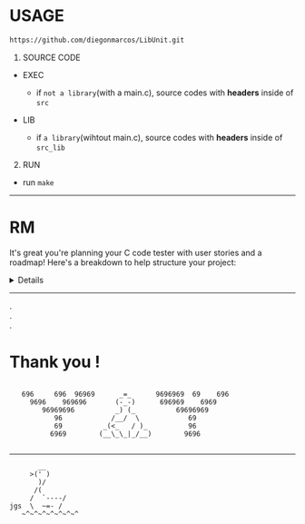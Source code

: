 # USAGE
``` bash
https://github.com/diegonmarcos/LibUnit.git
```
1. SOURCE CODE
- EXEC
	- if `not a library`(with a main.c), source codes with **headers** inside of `src`  

- LIB
	- if `a library`(wihtout main.c), source codes with **headers** inside of `src_lib`  

2. RUN
- run `make`  


---
# RM
It's great you're planning your C code tester with user stories and a roadmap! Here's a breakdown to help structure your project:
<details>
**I. User Stories**

* **US 1:** As a developer, I want the tester to identify all input strings, pointers, and lists so that I can track their initial values.
    * **Acceptance Criteria:** 
        *  The tester correctly identifies and stores all strings, pointers, and lists passed as arguments to the function/program being tested.
        *  The tester handles different data types (char*, int*, struct*, etc.) within pointers and lists.
* **US 2:** As a developer, I want the tester to identify all declared strings, pointers, and lists within the code so that I can monitor their modifications.
    * **Acceptance Criteria:**
        * The tester correctly identifies and stores all strings, pointers, and lists declared within the function/program being tested.
        * The tester handles nested scopes and different variable lifetimes.
* **US 3:** As a developer, I want the tester to print the values of these variables after each line of code execution so that I can see how they change over time.
    * **Acceptance Criteria:**
        * The tester inserts print statements after each line of the target code.
        * The tester efficiently prints the values of identified variables (strings, pointers, lists) in a readable format.
* **US 4:** As a developer, I want the tester to only print values when they change to avoid redundant output.
    * **Acceptance Criteria:**
        * The tester compares current values with previous values before printing.
        * The tester uses efficient comparison methods (e.g., `strncmp` for strings, memory comparison for pointers and lists).

**II. Function Hierarchy**

1. **`main()`:**
   *  Handles command-line arguments (input C file).
   *  Calls the parser function.
   *  Initiates the testing process.

2. **`parse_code(char *filename)`:**
   * Reads the C source code file.
   * Uses a lexical analyzer (you might want to use tools like Flex) to identify tokens.
   * Extracts information about input variables, declared variables, and line-by-line code structure.
   * Stores this information in a suitable data structure (e.g., an abstract syntax tree).

3. **`instrument_code()`:**
   *  Inserts print statements after each line of code in the parsed code structure.
   *  Generates a modified C file with the added print statements.

4. **`execute_code()`:**
   *  Compiles the instrumented code.
   *  Runs the compiled executable.
   *  Captures the output.

5. **`analyze_output()`:**
   *  Processes the captured output.
   *  Compares values between consecutive lines.
   *  Prints only the changed values in a clear and organized format.

**III. Roadmap**

1. **Core Functionality (MVP):**
   * Focus on US 1, US 2, and a basic version of US 3.
   * Implement basic parsing, variable identification, and printing after each line.

2. **Optimized Printing:**
   * Implement US 4 to avoid redundant output.
   * Improve the output format for readability.

3. **Advanced Features:**
   *  Support for more complex data structures (e.g., trees, graphs).
   *  Integration with debugging tools (e.g., GDB).
   *  User interface (e.g., command-line options, configuration files).
   *  Error handling and reporting.

**IV. Backlogs**

* **Parsing complex C syntax:** Handle preprocessor directives, macros, and more intricate code structures.
* **Memory management:**  Ensure proper memory allocation and deallocation for dynamic data structures.
* **Performance optimization:** Improve efficiency, especially for large codebases.
* **Testing the tester:** Write comprehensive unit tests for your testing framework itself.

**Tools and Libraries:**

* **Flex and Bison:** For lexical analysis and parsing.
* **GCC:** For compiling the instrumented code.
* **Standard C libraries:** (`stdio.h`, `stdlib.h`, `string.h`)

**Important Considerations:**

* **Security:** Be mindful of potential vulnerabilities when executing arbitrary code.
* **Error Handling:** Implement robust error handling to provide informative messages to the user.
* **Modularity:** Design your code with modularity in mind for easier maintenance and future extensions.

This structured approach using user stories, a function hierarchy, and a roadmap will help you build a powerful and effective C code tester!

```
                                         +---------------------+
                                         |       main()        |
                                         +---------------------+
                                                 |
                                                 V
                        +-------------------------------------------------+
                        |              parse_code(char *filename)          |
                        +-------------------------------------------------+
                                                 |
                   +-----------------+-------------------------+------------------+
                   |                 |                         |                  |
                   V                 V                         V                  V
+-----------------------+  +-----------------------+  +-----------------------+  +-----------------------+
|   tokenize_code()    |  |  extract_declarations() |  | extract_input_vars() |  |    build_AST()       |
+-----------------------+  +-----------------------+  +-----------------------+  +-----------------------+
                   ^                 ^                         ^                  ^
                   |                 |                         |                  |
                   +-----------------+-------------------------+------------------+
                                                 |
                                                 V
                        +-------------------------------------------------+
                        |          instrument_code(AST)                  |
                        +-------------------------------------------------+
                                                 |
                                                 V
                        +-------------------------------------------------+
                        |           execute_code(instrumented_code)       |
                        +-------------------------------------------------+
                                                 |
                                                 V
                        +-------------------------------------------------+
                        |           analyze_output(captured_output)       |
                        +-------------------------------------------------+
                                                 |
                   +-----------------+-------------------------+
                   |                 |                         |
                   V                 V                         V
+-----------------------+  +-----------------------+  +-----------------------+
|    compare_values()   |  |     format_output()    |  |      print_output()    | 
+-----------------------+  +-----------------------+  +-----------------------+
```

**Function Descriptions:**

* **`main()`:** 
    *  Handles command-line arguments and overall program flow.
* **`parse_code(char *filename)`:**
    *  Reads and parses the input C code file.
    *  Coordinates the extraction of information from the code.
* **`tokenize_code()`:**
    *  Performs lexical analysis, breaking the code into tokens (keywords, identifiers, operators, etc.). (May use Flex)
* **`extract_declarations()`:**
    *  Identifies and stores information about declared variables (strings, pointers, lists) within the code.
* **`extract_input_vars()`:**
    *  Identifies and stores information about input variables (function arguments).
* **`build_AST()`:**
    *  Creates an Abstract Syntax Tree (AST) representation of the code for easier manipulation and analysis.
* **`instrument_code(AST)`:**
    *  Inserts print statements into the AST after each line of code.
    *  Generates a modified C file with the added instrumentation.
* **`execute_code(instrumented_code)`:**
    *  Compiles and runs the instrumented code.
    *  Captures the output generated by the print statements.
* **`analyze_output(captured_output)`:**
    *  Processes the captured output to identify changes in variable values.
* **`compare_values()`:**
    *  Compares the values of variables between consecutive lines of execution.
* **`format_output()`:**
    *  Formats the output for clear and organized presentation.
* **`print_output()`:**
    *  Prints the formatted output to the console (or potentially to a file).

This ASCII map provides a visual representation of the function hierarchy and the flow of data within your C code tester project. You can further expand it by adding more specific functions or helper functions as needed.

</details>
  
---
.  
.  
.  

# Thank you !
  

``` 
							
   696     696  96969      _=_      9696969  69    696
     9696    969696       (-_-)      696969    6969
        96969696          _) (_          69696969
           96            /__/  \            69
           69          _(<_   / )_          96
          6969        (__\_\_|_/__)        9696


```

------------------------------------------------




```
       __  
     >(' )  
       )/  
      /(  
     /  `----/  
jgs  \  ~=- /  
   ~^~^~^~^~^~^~^
```